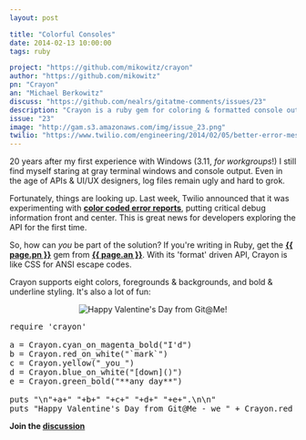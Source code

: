 ```yaml
---
layout: post

title: "Colorful Consoles"
date: 2014-02-13 10:00:00
tags: ruby

project: "https://github.com/mikowitz/crayon"
author: "https://github.com/mikowitz"
pn: "Crayon"
an: "Michael Berkowitz"
discuss: "https://github.com/nealrs/gitatme-comments/issues/23"
description: "Crayon is a ruby gem for coloring & formatted console output." 
issue: "23"
image: "http://gam.s3.amazonaws.com/img/issue_23.png"
twilio: "https://www.twilio.com/engineering/2014/02/05/better-error-messages"
---
```


20 years after my first experience with Windows (3.11, _for workgroups_!) I still find myself staring at gray terminal windows and console output. Even in the age of APIs & UI/UX designers, log files remain ugly and hard to grok.

Fortunately, things are looking up. Last week, Twilio announced that it was experimenting with <strong><a href="{{page.twilio}}" title="Twilio Engineering Blog" target="_blank">color coded error reports</a></strong>, putting critical debug information front and center. This is great news for developers exploring the API for the first time.

So, how can _you_ be part of the solution? If you're writing in Ruby, get the <strong><a href="{{ page.project }}" target="_blank" title="{{ page.pn }} on GitHub">{{ page.pn }}</a></strong> gem from <strong><a href="{{ page.author }}" target="_blank" title="{{ page.an }} on GitHub">{{ page.an }}</a></strong>. With its 'format' driven API, Crayon is like CSS for ANSI escape codes.

Crayon supports eight colors, foregrounds & backgrounds, and bold & underline styling. It's also a lot of fun: 

<center><img src="http://gam.s3.amazonaws.com/img/issue_23.png" alt="Happy Valentine's Day from Git@Me!" title="I couldn't resist!"></center>

<pre class="prettyprint lang-ruby">
require 'crayon'

a = Crayon.cyan_on_magenta_bold("I'd")
b = Crayon.red_on_white("`mark`")
c = Crayon.yellow("_you_")
d = Crayon.blue_on_white("[down]()")
e = Crayon.green_bold("**any day**")

puts "\n"+a+" "+b+" "+c+" "+d+" "+e+".\n\n"
puts "Happy Valentine's Day from Git@Me - we " + Crayon.red_bold("\xe2\x99\xa5") +"  you.\n\n"
</pre>

<p><strong>Join the <a class = "nodeco" href="{{ page.url }}#comments" title="Discuss this issue of Git @ Me online"><i class="icon-comments icon-large "></i> discussion</a></strong></p>